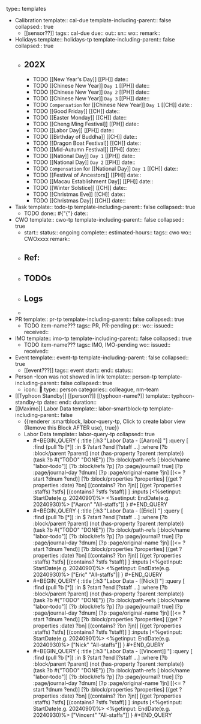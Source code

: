 type:: templates

- Calibration
  template:: cal-due
  template-including-parent:: false
  collapsed:: true
	- [[sensor??]] 
	  tags:: cal-due
	  due::
	  out::
	  sn::
	  wo:: 
	  remark::
- Holidays
  template:: holidays-tp
  template-including-parent:: false
  collapsed:: true
	- ## 202X
		- TODO [[New Year's Day]] [[PH]]
		  date::
		- TODO [[Chinese New Year]] `Day 1` [[PH]] 
		  date::
		- TODO [[Chinese New Year]] `Day 2` [[PH]] 
		  date::
		- TODO [[Chinese New Year]] `Day 3` [[PH]] 
		  date::
		- TODO `Compensation` for [[Chinese New Year]] `Day 1` [[CH]]
		  date::
		- TODO [[Good Friday]] [[CH]]
		  date::
		- TODO [[Easter Monday]] [[CH]]
		  date::
		- TODO [[Cheng Ming Festival]] [[PH]]
		  date::
		- TODO [[Labor Day]] [[PH]]
		  date::
		- TODO [[Birthday of Buddha]] [[CH]]
		  date::
		- TODO [[Dragon Boat Festival]] [[CH]]
		  date::
		- TODO [[Mid-Autumn Festival]] [[PH]]
		  date::
		- TODO [[National Day]] `Day 1` [[PH]]
		  date::
		- TODO [[National Day]] `Day 2` [[PH]]
		  date::
		- TODO `Compensation` for [[National Day]] `Day 1` [[CH]] 
		  date::
		- TODO [[Festival of Ancestors]] [[PH]]
		  date::
		- TODO [[Macau Establishment Day]] [[PH]]
		  date::
		- TODO [[Winter Solstice]] [[CH]]
		  date::
		- TODO [[Christmas Eve]] [[CH]]
		  date::
		- TODO [[Christmas Day]] [[CH]]
		  date::
- Task
  template:: todo-tp
  template-including-parent:: false
  collapsed:: true
	- TODO 
	  done:: #{"{"}
	  date::
- CWO
  template:: cwo-tp
  template-including-parent:: false
  collapsed:: true
	- start:: 
	  status:: ongoing
	  complete:: 
	  estimated-hours:: 
	  tags:: cwo
	  wo:: CWOxxxx
	  remark::
	- ## Ref:
	- ## TODOs
	- ## Logs
	-
- PR
  template:: pr-tp
  template-including-parent:: false
  collapsed:: true
	- TODO item-name???
	  tags:: PR, PR-pending
	  pr:: 
	  wo:: 
	  issued:: 
	  received::
- IMO
  template:: imo-tp
  template-including-parent:: false
  collapsed:: true
	- TODO item-name???
	  tags:: IMO, IMO-pending
	  wo:: 
	  issued:: 
	  received::
- Event
  template:: event-tp
  template-including-parent:: false
  collapsed:: true
	- [[event???]]
	  tags:: event
	  start:: 
	  end:: 
	  status::
- Person -Icon was not showed in link
  template:: person-tp
  template-including-parent:: false
  collapsed:: true
	- icon:: 👤
	  type:: person
	  categories:: colleague, nm-team
- [[Typhoon Standby]] [[person?]] [[typhoon-name?]]
  template:: typhoon-standby-tp
  date:: 
  end:: 
  duration::
- [[Maximo]] Labor Data
  template:: labor-smartblock-tp
  template-including-parent:: false
	- {{renderer :smartblock, labor-query-tp, Click to create labor view (Remove this Block AFTER use), true}}
	- Labor Data 
	  template:: labor-query-tp
	  collapsed:: true
		- #+BEGIN_QUERY
		  {
		   :title [:h3 "Labor Data - [[Aaron]] "]
		   :query [
		           :find (pull ?b [*])
		           :in $ ?start ?end [?staff ...]
		           :where
		           [?b :block/parent ?parent]
		           (not (has-property ?parent :template))
		           (task ?b #{"TODO" "DONE"})
		           [?b :block/path-refs [:block/name "labor-todo"]]
		           [?b :block/refs ?p]
		           [?p :page/journal? true]
		           [?p :page/journal-day ?dnum]
		           [?p :page/original-name ?jn]
		           [(<= ?start ?dnum ?end)]
		           [?b :block/properties ?properties]
		           [(get ?properties :date) ?bn]
		           [(contains? ?bn ?jn)]
		           [(get ?properties :staffs) ?stfs]
		           [(contains? ?stfs ?staff)]
		           ]
		  :inputs [<%setinput: StartDate(e.g. 20240901)%> <%setinput: EndDate(e.g. 20240930)%> ["Aaron" "All-staffs"]]
		   }
		  #+END_QUERY
		- #+BEGIN_QUERY
		  {
		   :title [:h3 "Labor Data - [[Eric]] "]
		   :query [
		           :find (pull ?b [*])
		           :in $ ?start ?end [?staff ...]
		           :where
		           [?b :block/parent ?parent]
		           (not (has-property ?parent :template))
		           (task ?b #{"TODO" "DONE"})
		           [?b :block/path-refs [:block/name "labor-todo"]]
		           [?b :block/refs ?p]
		           [?p :page/journal? true]
		           [?p :page/journal-day ?dnum]
		           [?p :page/original-name ?jn]
		           [(<= ?start ?dnum ?end)]
		           [?b :block/properties ?properties]
		           [(get ?properties :date) ?bn]
		           [(contains? ?bn ?jn)]
		           [(get ?properties :staffs) ?stfs]
		           [(contains? ?stfs ?staff)]
		           ]
		  :inputs [<%getInput: StartDate(e.g. 20240901)%> <%getInput: EndDate(e.g. 20240930)%> ["Eric" "All-staffs"]]
		   }
		  #+END_QUERY
		- #+BEGIN_QUERY
		  {
		   :title [:h3 "Labor Data - [[Nick]] "]
		   :query [
		           :find (pull ?b [*])
		           :in $ ?start ?end [?staff ...]
		           :where
		           [?b :block/parent ?parent]
		           (not (has-property ?parent :template))
		           (task ?b #{"TODO" "DONE"})
		           [?b :block/path-refs [:block/name "labor-todo"]]
		           [?b :block/refs ?p]
		           [?p :page/journal? true]
		           [?p :page/journal-day ?dnum]
		           [?p :page/original-name ?jn]
		           [(<= ?start ?dnum ?end)]
		           [?b :block/properties ?properties]
		           [(get ?properties :date) ?bn]
		           [(contains? ?bn ?jn)]
		           [(get ?properties :staffs) ?stfs]
		           [(contains? ?stfs ?staff)]
		           ]
		  :inputs [<%getinput: StartDate(e.g. 20240901)%> <%getinput: EndDate(e.g. 20240930)%> ["Nick" "All-staffs"]]
		   }
		  #+END_QUERY
		- #+BEGIN_QUERY
		  {
		   :title [:h3 "Labor Data - [[Vincent]] "]
		   :query [
		           :find (pull ?b [*])
		           :in $ ?start ?end [?staff ...]
		           :where
		           [?b :block/parent ?parent]
		           (not (has-property ?parent :template))
		           (task ?b #{"TODO" "DONE"})
		           [?b :block/path-refs [:block/name "labor-todo"]]
		           [?b :block/refs ?p]
		           [?p :page/journal? true]
		           [?p :page/journal-day ?dnum]
		           [?p :page/original-name ?jn]
		           [(<= ?start ?dnum ?end)]
		           [?b :block/properties ?properties]
		           [(get ?properties :date) ?bn]
		           [(contains? ?bn ?jn)]
		           [(get ?properties :staffs) ?stfs]
		           [(contains? ?stfs ?staff)]
		           ]
		  :inputs [<%getinput: StartDate(e.g. 20240901)%> <%getinput: EndDate(e.g. 20240930)%> ["Vincent" "All-staffs"]]
		   }
		  #+END_QUERY